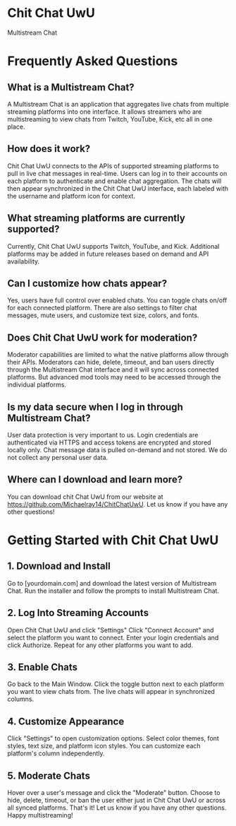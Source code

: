 # Chit Chat UwU
Multistream Chat

<h1>Frequently Asked Questions</h1>

<h2>What is a Multistream Chat?</h2>

A Multistream Chat is an application that aggregates live chats from multiple streaming platforms into one interface. It allows streamers who are multistreaming to view chats from Twitch, YouTube, Kick, etc all in one place.

<h2>How does it work?</h2>

Chit Chat UwU connects to the APIs of supported streaming platforms to pull in live chat messages in real-time. Users can log in to their accounts on each platform to authenticate and enable chat aggregation. The chats will then appear synchronized in the Chit Chat UwU interface, each labeled with the username and platform icon for context. 

<h2>What streaming platforms are currently supported?</h2>

Currently, Chit Chat UwU supports Twitch, YouTube, and Kick. Additional platforms may be added in future releases based on demand and API availability.

<h2>Can I customize how chats appear?</h2>

Yes, users have full control over enabled chats. You can toggle chats on/off for each connected platform. There are also settings to filter chat messages, mute users, and customize text size, colors, and fonts.

<h2>Does Chit Chat UwU work for moderation?</h2> 

Moderator capabilities are limited to what the native platforms allow through their APIs. Moderators can hide, delete, timeout, and ban users directly through the Multistream Chat interface and it will sync across connected platforms. But advanced mod tools may need to be accessed through the individual platforms.

<h2>Is my data secure when I log in through Multistream Chat?</h2>

User data protection is very important to us. Login credentials are authenticated via HTTPS and access tokens are encrypted and stored locally only. Chat message data is pulled on-demand and not stored. We do not collect any personal user data.

<h2>Where can I download and learn more?</h2>

You can download chit Chat UwU from our website at https://github.com/Michaelray14/ChitChatUwU. Let us know if you have any other questions!



<h1>Getting Started with Chit Chat UwU</h1> <h2>1. Download and Install</h2>
Go to [yourdomain.com] and download the latest version of Multistream Chat.
Run the installer and follow the prompts to install Multistream Chat.
<h2>2. Log Into Streaming Accounts</h2>
Open Chit Chat UwU and click "Settings"
Click "Connect Account" and select the platform you want to connect.
Enter your login credentials and click Authorize.
Repeat for any other platforms you want to add.
<h2>3. Enable Chats</h2>
Go back to the Main Window.
Click the toggle button next to each platform you want to view chats from.
The live chats will appear in synchronized columns.
<h2>4. Customize Appearance</h2>
Click "Settings" to open customization options.
Select color themes, font styles, text size, and platform icon styles.
You can customize each platform's column independently.
<h2>5. Moderate Chats</h2>
Hover over a user's message and click the "Moderate" button.
Choose to hide, delete, timeout, or ban the user either just in Chit Chat UwU or across all synced platforms.
That's it! Let us know if you have any other questions. Happy multistreaming!
